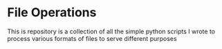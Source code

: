 # File Operations

This is repository is a collection of all the simple python scripts I wrote to process various formats of files to serve different purposes 
